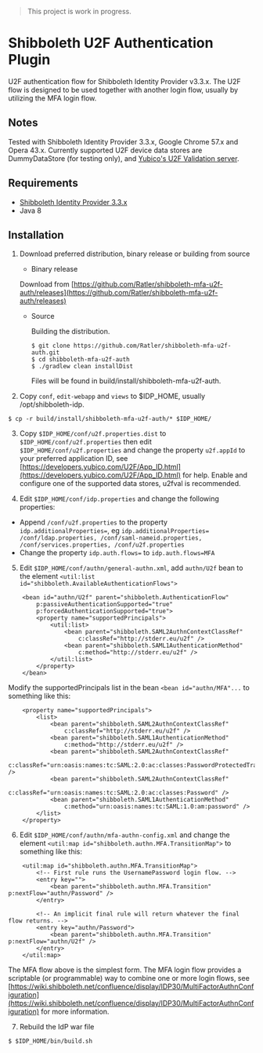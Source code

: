 > This project is work in progress.

# Shibboleth U2F Authentication Plugin
U2F authentication flow for Shibboleth Identity Provider v3.3.x. The U2F flow is designed to be
used together with another login flow, usually by utilizing the MFA login flow.

## Notes
Tested with Shibboleth Identity Provider 3.3.x, Google Chrome 57.x and Opera 43.x. Currently supported U2F device data
stores are DummyDataStore (for testing only), and [Yubico's U2F Validation server](https://developers.yubico.com/u2fval/).

## Requirements
* [Shibboleth Identity Provider 3.3.x](http://shibboleth.net/downloads/identity-provider/latest/)
* Java 8

## Installation

1. Download preferred distribution, binary release or building from source

    * Binary release

    Download from [https://github.com/Ratler/shibboleth-mfa-u2f-auth/releases](https://github.com/Ratler/shibboleth-mfa-u2f-auth/releases)

    * Source

      Building the distribution.
      ```
      $ git clone https://github.com/Ratler/shibboleth-mfa-u2f-auth.git
      $ cd shibboleth-mfa-u2f-auth
      $ ./gradlew clean installDist
      ```
      Files will be found in build/install/shibboleth-mfa-u2f-auth.

2. Copy `conf`, `edit-webapp` and `views` to $IDP_HOME, usually /opt/shibboleth-idp.
  ```
  $ cp -r build/install/shibboleth-mfa-u2f-auth/* $IDP_HOME/
  ```

3. Copy `$IDP_HOME/conf/u2f.properties.dist` to `$IDP_HOME/conf/u2f.properties` then edit `$IDP_HOME/conf/u2f.properties`
and change the property `u2f.appId` to your preferred application ID,
see [https://developers.yubico.com/U2F/App_ID.html](https://developers.yubico.com/U2F/App_ID.html) for help. Enable and
configure one of the supported data stores, u2fval is recommended.


4. Edit `$IDP_HOME/conf/idp.properties` and change the following properties:
  * Append `/conf/u2f.properties` to the property `idp.additionalProperties=`, eg `idp.additionalProperties= /conf/ldap.properties, /conf/saml-nameid.properties, /conf/services.properties, /conf/u2f.properties`
  * Change the property `idp.auth.flows=` to `idp.auth.flows=MFA`

5. Edit `$IDP_HOME/conf/authn/general-authn.xml`, add `authn/U2f` bean to the element `<util:list id="shibboleth.AvailableAuthenticationFlows">`
```
    <bean id="authn/U2f" parent="shibboleth.AuthenticationFlow"
        p:passiveAuthenticationSupported="true"
        p:forcedAuthenticationSupported="true">
        <property name="supportedPrincipals">
            <util:list>
                <bean parent="shibboleth.SAML2AuthnContextClassRef"
                    c:classRef="http://stderr.eu/u2f" />
                <bean parent="shibboleth.SAML1AuthenticationMethod"
                    c:method="http://stderr.eu/u2f" />
            </util:list>
        </property>
    </bean>
```

Modify the supportedPrincipals list in the bean `<bean id="authn/MFA"...` to something like this:

```
    <property name="supportedPrincipals">
        <list>
            <bean parent="shibboleth.SAML2AuthnContextClassRef"
                c:classRef="http://stderr.eu/u2f" />
            <bean parent="shibboleth.SAML1AuthenticationMethod"
                c:method="http://stderr.eu/u2f" />
            <bean parent="shibboleth.SAML2AuthnContextClassRef"
                c:classRef="urn:oasis:names:tc:SAML:2.0:ac:classes:PasswordProtectedTransport" />
            <bean parent="shibboleth.SAML2AuthnContextClassRef"
                c:classRef="urn:oasis:names:tc:SAML:2.0:ac:classes:Password" />
            <bean parent="shibboleth.SAML1AuthenticationMethod"
                c:method="urn:oasis:names:tc:SAML:1.0:am:password" />
        </list>
    </property>
```

6. Edit `$IDP_HOME/conf/authn/mfa-authn-config.xml` and change the element `<util:map id="shibboleth.authn.MFA.TransitionMap">`
to something like this:

```
    <util:map id="shibboleth.authn.MFA.TransitionMap">
        <!-- First rule runs the UsernamePassword login flow. -->
        <entry key="">
            <bean parent="shibboleth.authn.MFA.Transition" p:nextFlow="authn/Password" />
        </entry>

        <!-- An implicit final rule will return whatever the final flow returns. -->
        <entry key="authn/Password">
            <bean parent="shibboleth.authn.MFA.Transition" p:nextFlow="authn/U2f" />
        </entry>
    </util:map>
```

The MFA flow above is the simplest form. The MFA login flow provides a scriptable (or programmable) way to combine one
or more login flows, see
[https://wiki.shibboleth.net/confluence/display/IDP30/MultiFactorAuthnConfiguration](https://wiki.shibboleth.net/confluence/display/IDP30/MultiFactorAuthnConfiguration)
for more information.

7. Rebuild the IdP war file
  ```
  $ $IDP_HOME/bin/build.sh
  ```
